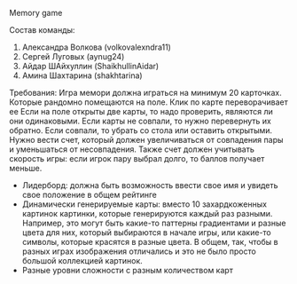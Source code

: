 Memory game

Состав команды:
1. Александра Волкова (volkovalexndra11)
2. Сергей Луговых (aynug24)
3. Айдар ШАйхуллин (ShaikhullinAidar)
4. Амина Шахтарина (shakhtarina)


Требования:
Игра мемори должна играться на минимум 20 карточках. Которые рандомно помещаются на поле. 
Клик по карте переворачивает ее
Если на поле открыты две карты, то надо проверить, являются ли они одинаковыми. Если карты не совпали, то нужно перевернуть их обратно. Если совпали, то убрать со стола или оставить открытыми. 
Нужно вести счет, который должен увеличиваться от совпадения пары и уменьшаться от несовпадения. Также счет должен учитывать скорость игры: если игрок пару выбрал долго, то баллов получает меньше. 
* Лидерборд: должна быть возможность ввести свое имя и увидеть свое положение в общем рейтинге
* Динамически генерируемые карты: вместо 10 захардкоженных картинок картинки, которые генерируются каждый раз разными. Например, это могут быть какие-то паттерны градиентами и разные цвета для них, который выбираются в начале игры, или какие-то символы, которые красятся в разные цвета. В общем, так, чтобы в разных играх изображения отличались и это не было просто большой коллекцией картинок.
* Разные уровни сложности с разным количеством карт
